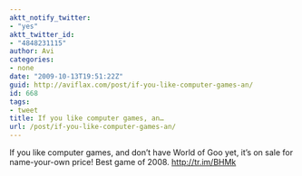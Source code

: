 ```yaml
---
aktt_notify_twitter:
- "yes"
aktt_twitter_id:
- "4848231115"
author: Avi
categories:
- none
date: "2009-10-13T19:51:22Z"
guid: http://aviflax.com/post/if-you-like-computer-games-an/
id: 668
tags:
- tweet
title: If you like computer games, an…
url: /post/if-you-like-computer-games-an/
---
```

If you like computer games, and don&#8217;t have World of Goo yet, it&#8217;s on sale for name-your-own price! Best game of 2008. <a href="http://tr.im/BHMk" rel="nofollow">http://tr.im/BHMk</a>